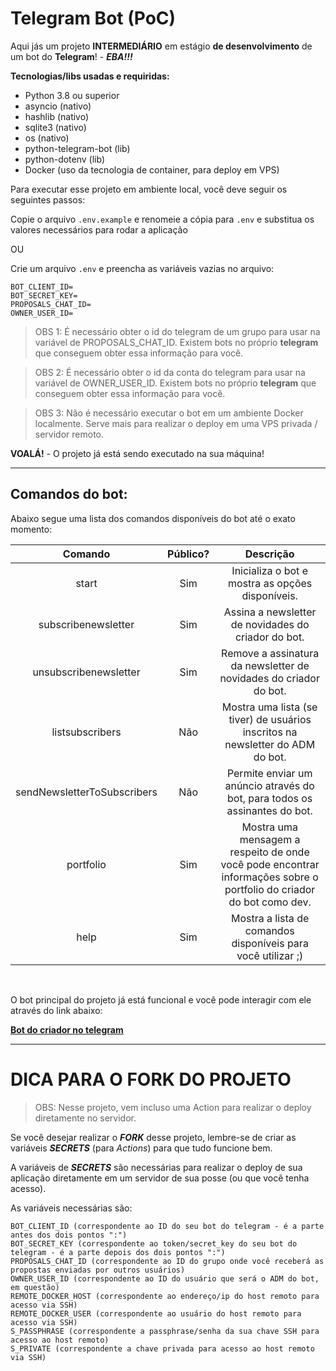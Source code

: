 # Telegram Bot (PoC)

Aqui jás um projeto **INTERMEDIÁRIO** em estágio **de desenvolvimento** de um bot do **Telegram**! - ***EBA!!!***

**Tecnologias/libs usadas e requiridas:**

- Python 3.8 ou superior
- asyncio (nativo)
- hashlib (nativo)
- sqlite3 (nativo)
- os (nativo)
- python-telegram-bot (lib)
- python-dotenv (lib)
- Docker (uso da tecnologia de container, para deploy em VPS)

Para executar esse projeto em ambiente local, você deve seguir os seguintes passos:

Copie o arquivo ```.env.example``` e renomeie a cópia para ```.env``` e substitua os valores necessários para rodar a aplicação

OU

Crie um arquivo ```.env``` e preencha as variáveis vazias no arquivo:

```
BOT_CLIENT_ID=
BOT_SECRET_KEY=
PROPOSALS_CHAT_ID=
OWNER_USER_ID=
```

> OBS 1: É necessário obter o id do telegram de um grupo para usar na variável de PROPOSALS_CHAT_ID. Existem bots no próprio **telegram** que conseguem obter essa informação para você.

> OBS 2: É necessário obter o id da conta do telegram para usar na variável de OWNER_USER_ID. Existem bots no próprio **telegram** que conseguem obter essa informação para você.

> OBS 3: Não é necessário executar o bot em um ambiente Docker localmente. Serve mais para realizar o  deploy em uma VPS privada / servidor remoto.

**VOALÁ!** - O projeto já está sendo executado na sua máquina!

<hr>

## Comandos do bot:

Abaixo segue uma lista dos comandos disponíveis do bot até o exato momento:

|Comando|Público?|Descrição|
|:-------------:|:-------:|:------------------------------------:|
| start | Sim | Inicializa o bot e mostra as opções disponíveis. |
| subscribenewsletter | Sim | Assina a newsletter de novidades do criador do bot. |
| unsubscribenewsletter | Sim | Remove a assinatura da newsletter de novidades do criador do bot. |
| listsubscribers | Não | Mostra uma lista (se tiver) de usuários inscritos na newsletter do ADM do bot. |
| sendNewsletterToSubscribers | Não | Permite enviar um anúncio através do bot, para todos os assinantes do bot. |
| portfolio | Sim | Mostra uma mensagem a respeito de onde você pode encontrar informações sobre o portfolio do criador do bot como dev. |
| help | Sim | Mostra a lista de comandos disponíveis para você utilizar ;) |

<br>

O bot principal do projeto já está funcional e você pode interagir com ele através do link abaixo:

[**Bot do criador no telegram**](https://t.me/PQPMath3ws_BOT)

<hr>

# DICA PARA O FORK DO PROJETO

> OBS: Nesse projeto, vem incluso uma Action para realizar o deploy diretamente no servidor.

Se você desejar realizar o ***FORK*** desse projeto, lembre-se de criar as variáveis ***SECRETS*** (para *Actions*) para que tudo funcione bem.

A variáveis de ***SECRETS*** são necessárias para realizar o deploy de sua aplicação diretamente em um servidor de sua posse (ou que você tenha acesso).

As variáveis necessárias são:

```
BOT_CLIENT_ID (correspondente ao ID do seu bot do telegram - é a parte antes dos dois pontos ":")
BOT_SECRET_KEY (correspondente ao token/secret_key do seu bot do telegram - é a parte depois dos dois pontos ":")
PROPOSALS_CHAT_ID (correspondente ao ID do grupo onde você receberá as propostas enviadas por outros usuários)
OWNER_USER_ID (correspondente ao ID do usuário que será o ADM do bot, em questão)
REMOTE_DOCKER_HOST (correspondente ao endereço/ip do host remoto para acesso via SSH)
REMOTE_DOCKER_USER (correspondente ao usuário do host remoto para acesso via SSH)
S_PASSPHRASE (correspondente a passphrase/senha da sua chave SSH para acesso ao host remoto)
S_PRIVATE (correspondente a chave privada para acesso ao host remoto via SSH)
```